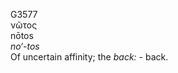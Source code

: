 <body>
  <p>G3577<br>  νῶτος  <br> nōtos  <br><i>no‘-tos </i><br>Of uncertain affinity; the <i>back:</i> - back.<br></p>
 </body>